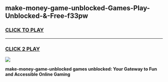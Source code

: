 
## make-money-game-unblocked-Games-Play-Unblocked-&-Free-f33pw
<h3>
<a href="https://premium76.site?title=make-money-game-unblocked&ref=24A">CLICK TO PLAY</a></h3>
<hr>

<h3>
<a href="https://premium76.site?title=make-money-game-unblocked&ref=24A">CLICK 2 PLAY</a>
  
</h3>

<a href="https://premium76.site?title=make-money-game-unblocked&ref=24A"><img src="https://clearcache.store/games.png"></a>


**make-money-game-unblocked games unblocked: Your Gateway to Fun and Accessible Online Gaming**
